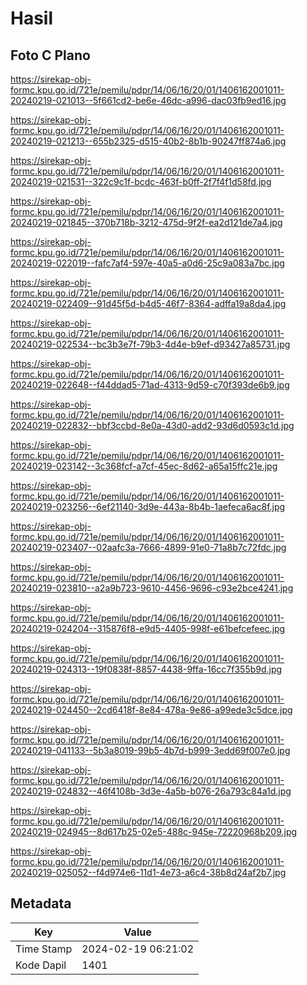 # Hasil

## Foto C Plano

https://sirekap-obj-formc.kpu.go.id/721e/pemilu/pdpr/14/06/16/20/01/1406162001011-20240219-021013--5f661cd2-be6e-46dc-a996-dac03fb9ed16.jpg

https://sirekap-obj-formc.kpu.go.id/721e/pemilu/pdpr/14/06/16/20/01/1406162001011-20240219-021213--655b2325-d515-40b2-8b1b-90247ff874a6.jpg

https://sirekap-obj-formc.kpu.go.id/721e/pemilu/pdpr/14/06/16/20/01/1406162001011-20240219-021531--322c9c1f-bcdc-463f-b0ff-2f7f4f1d58fd.jpg

https://sirekap-obj-formc.kpu.go.id/721e/pemilu/pdpr/14/06/16/20/01/1406162001011-20240219-021845--370b718b-3212-475d-9f2f-ea2d121de7a4.jpg

https://sirekap-obj-formc.kpu.go.id/721e/pemilu/pdpr/14/06/16/20/01/1406162001011-20240219-022019--fafc7af4-597e-40a5-a0d6-25c9a083a7bc.jpg

https://sirekap-obj-formc.kpu.go.id/721e/pemilu/pdpr/14/06/16/20/01/1406162001011-20240219-022409--91d45f5d-b4d5-46f7-8364-adffa19a8da4.jpg

https://sirekap-obj-formc.kpu.go.id/721e/pemilu/pdpr/14/06/16/20/01/1406162001011-20240219-022534--bc3b3e7f-79b3-4d4e-b9ef-d93427a85731.jpg

https://sirekap-obj-formc.kpu.go.id/721e/pemilu/pdpr/14/06/16/20/01/1406162001011-20240219-022648--f44ddad5-71ad-4313-9d59-c70f393de6b9.jpg

https://sirekap-obj-formc.kpu.go.id/721e/pemilu/pdpr/14/06/16/20/01/1406162001011-20240219-022832--bbf3ccbd-8e0a-43d0-add2-93d6d0593c1d.jpg

https://sirekap-obj-formc.kpu.go.id/721e/pemilu/pdpr/14/06/16/20/01/1406162001011-20240219-023142--3c368fcf-a7cf-45ec-8d62-a65a15ffc21e.jpg

https://sirekap-obj-formc.kpu.go.id/721e/pemilu/pdpr/14/06/16/20/01/1406162001011-20240219-023256--6ef21140-3d9e-443a-8b4b-1aefeca6ac8f.jpg

https://sirekap-obj-formc.kpu.go.id/721e/pemilu/pdpr/14/06/16/20/01/1406162001011-20240219-023407--02aafc3a-7666-4899-91e0-71a8b7c72fdc.jpg

https://sirekap-obj-formc.kpu.go.id/721e/pemilu/pdpr/14/06/16/20/01/1406162001011-20240219-023810--a2a9b723-9610-4456-9696-c93e2bce4241.jpg

https://sirekap-obj-formc.kpu.go.id/721e/pemilu/pdpr/14/06/16/20/01/1406162001011-20240219-024204--315876f8-e9d5-4405-998f-e61befcefeec.jpg

https://sirekap-obj-formc.kpu.go.id/721e/pemilu/pdpr/14/06/16/20/01/1406162001011-20240219-024313--19f0838f-8857-4438-9ffa-16cc7f355b9d.jpg

https://sirekap-obj-formc.kpu.go.id/721e/pemilu/pdpr/14/06/16/20/01/1406162001011-20240219-024450--2cd6418f-8e84-478a-9e86-a99ede3c5dce.jpg

https://sirekap-obj-formc.kpu.go.id/721e/pemilu/pdpr/14/06/16/20/01/1406162001011-20240219-041133--5b3a8019-99b5-4b7d-b999-3edd69f007e0.jpg

https://sirekap-obj-formc.kpu.go.id/721e/pemilu/pdpr/14/06/16/20/01/1406162001011-20240219-024832--46f4108b-3d3e-4a5b-b076-26a793c84a1d.jpg

https://sirekap-obj-formc.kpu.go.id/721e/pemilu/pdpr/14/06/16/20/01/1406162001011-20240219-024945--8d617b25-02e5-488c-945e-72220968b209.jpg

https://sirekap-obj-formc.kpu.go.id/721e/pemilu/pdpr/14/06/16/20/01/1406162001011-20240219-025052--f4d974e6-11d1-4e73-a6c4-38b8d24af2b7.jpg


## Metadata

| Key        | Value               |
| ---------- | ------------------- |
| Time Stamp | 2024-02-19 06:21:02 |
| Kode Dapil | 1401                |



